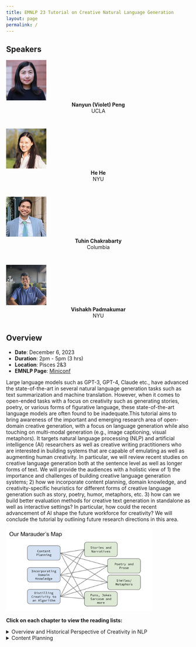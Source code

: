 ```yaml
---
title: EMNLP 23 Tutorial on Creative Natural Language Generation
layout: page
permalink: /
---
```


## Speakers

<div>
<div class="col-md-4">
    <div class="profile height150">
        <div><a href="https://vnpeng.net/"><img class="avatar-img" width=110 src="images/violet-profile.png"></a></div>
        <div style="margin-bottom:40px"><center><b>Nanyun (Violet) Peng</b><br>UCLA</center></div>
    </div>
</div>
<div class="col-md-4">
    <div class="profile height150">
        <div><a href="https://hhexiy.github.io"><img class="avatar-img" width=110 src="images/hehe-profile.png"> </a></div>
        <div style="margin-bottom:40px"><center><b>He He</b><br>NYU</center></div>
    </div>
</div>
<div class="col-md-4">
    <div class="profile height150">
        <div><a href="https://tuhinjubcse.github.io/"><img class="avatar-img" width=110 src="images/tuhin-profile.png"></a></div>
        <div style="margin-bottom:40px"><center><b>Tuhin Chakrabarty</b><br>Columbia</center></div>
    </div>
</div>
<div class="col-md-4">
    <div class="profile height150">
        <div><a href="http://vishakhpk.github.io"><img class="avatar-img" width=110 src="images/vishakh-profile.jpeg"></a></div>
        <div style="margin-bottom:40px"><center><b>Vishakh Padmakumar</b><br>NYU</center></div>
    </div>
</div>
</div>

## Overview

- **Date**: December 6, 2023
- **Duration**: 2pm - 5pm (3 hrs)
- **Location**: Pisces 2&3
- **EMNLP Page**: [Miniconf](https://virtual2023.emnlp.org/tutorial_t6.html)

Large language models such as GPT-3, GPT-4, Claude etc., have advanced the state-of-the-art in several natural language generation tasks such as text summarization and machine translation. However, when it comes to open-ended tasks with a focus on creativity such as generating stories, poetry, or various forms of figurative language, these state-of-the-art language models are often found to be inadequate.This tutorial aims to bring awareness of the important and emerging research area of open-domain creative generation, with a focus on language generation while also touching on multi-modal generation (e.g., image captioning, visual metaphors). It targets natural language processing (NLP) and artificial intelligence (AI) researchers as well as creative writing practitioners who are interested in building systems that are capable of emulating as well as augmenting human creativity. In particular, we will review recent studies on creative language generation both at the sentence level as well as longer forms of text. We will provide the audiences with a holistic view of 1) the importance and challenges of building creative language generation systems; 2) how we incorporate content planning, domain knowledge, and creativity-specific heuristics for different forms of creative language generation such as story, poetry, humor, metaphors, etc. 3) how can we build better evaluation methods for creative text generation in standalone as well as interactive settings? In particular, how could the recent advancement of AI shape the future workforce for creativity? We will conclude the tutorial by outlining future research directions in this area.

<div><img class="avatar-img" width=400 src="images/map.png"></div>

**Click on each chapter to view the reading lists:** 
<details>
<summary>Overview and Historical Perspective of Creativity in NLP</summary>
<br>
TALESPIN <br>
Poetics
</details>
<details>
<summary>Content Planning</summary>
<br>
Aristotelian Rescoring
</details>
